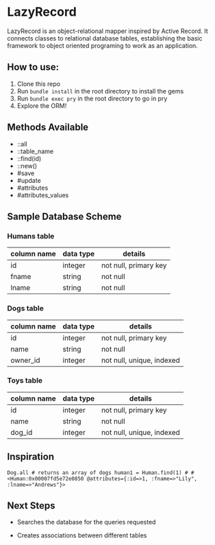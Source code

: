 # LazyRecord

LazyRecord is an object-relational mapper inspired by Active Record. It connects classes to relational database tables, establishing the basic framework to object oriented programing to work as an application.

## How to use:

1. Clone this repo
2. Run `bundle install` in the root directory to install the gems
3. Run `bundle exec pry` in the root directory to go in pry
4. Explore the ORM!

## Methods Available

* ::all
* ::table_name
* ::find(id)
* ::new()
* #save
* #update
* #attributes
* #attributes_values

## Sample Database Scheme

### Humans table

|column name   |data type   |details   |
|-----|-----|-----|
|id   |integer   |not null, primary key   |
|fname   |string    |not null   |
|lname   |string    |not null   |

### Dogs table

|column name   |data type   |details   |
|-----|-----|-----|
|id   |integer   |not null, primary key   |
|name   |string    |not null   |
|owner_id   |integer   |not null, unique, indexed   |

### Toys table

|column name   |data type   |details   |
|-----|-----|-----|
|id   |integer   |not null, primary key   |
|name   |string    |not null   |
|dog_id   |integer   |not null, unique, indexed   |

## Inspiration

`Dog.all # returns an array of dogs
 human1 = Human.find(1) # #<Human:0x00007fd5e72e0850 @attributes={:id=>1, :fname=>"Lily", :lname=>"Andrews"}>`

## Next Steps

* Searches the database for the queries requested

* Creates associations between different tables
